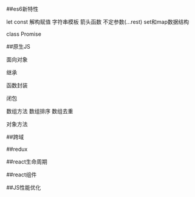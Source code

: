 ##es6新特性

let const
解构赋值
字符串模板
箭头函数
不定参数(...rest)
set和map数据结构

class
Promise


##原生JS

面向对象


继承

函数封装

闭包

数组方法
	数组排序
	数组去重

对象方法




		


##跨域




##redux




##react生命周期


##react组件



##JS性能优化



